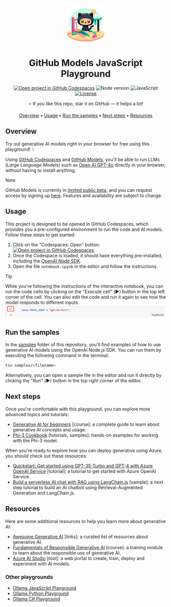 <div align="center">

<img src="./docs/images/playground.png" alt="" align="center" height="128" />

# GitHub Models JavaScript Playground

[![Open project in GitHub Codespaces](https://img.shields.io/badge/Codespaces-Open-blue?style=flat-square&logo=github)](https://codespaces.new/Azure-Samples/github-models-javascript-playground?hide_repo_select=true&ref=main&quickstart=true)
![Node version](https://img.shields.io/badge/Node.js-20+-grass?style=flat-square)
![JavaScript](https://img.shields.io/badge/JavaScript-yellow?style=flat-square&logo=javascript&logoColor=white)
[![License](https://img.shields.io/badge/License-MIT-orange?style=flat-square)](LICENSE)

⭐ If you like this repo, star it on GitHub — it helps a lot!

[Overview](#overview) • [Usage](#usage) • [Run the samples](#run-the-samples) • [Next steps](#next-steps) • [Resources](#resources)

</div>

## Overview

Try out generative AI models right in your browser for free using this playground! ✨

Using [GitHub Codespaces](https://github.com/features/codespaces) and [GitHub Models](https://github.com/marketplace/models), you'll be able to run LLMs (*Large Language Models)* such as [Open AI GPT-4o](https://github.com/marketplace/models/azure-openai/gpt-4o) directly in your browser, without having to install anything.

> [!NOTE]
> GitHub Models is currently in [limited public beta](https://github.blog/news-insights/product-news/introducing-github-models/), and you can request access by signing up [here](https://github.com/marketplace/models/waitlist/join). Features and availability are subject to change.
 
## Usage

This project is designed to be opened in GitHub Codespaces, which provides you a pre-configured environment to run the code and AI models. Follow these steps to get started:

1. Click on the "Codespaces: Open" button:<br>[![Open project in GitHub Codespaces](https://img.shields.io/badge/Codespaces-Open-blue?style=flat-square&logo=github)](https://codespaces.new/Azure-Samples/github-models-javascript-playground?hide_repo_select=true&ref=main&quickstart=true)
2. Once the Codespace is loaded, it should have everything pre-installed, including the [OpenAI Node SDK](https://github.com/openai/openai-node).
3. Open the file `notebook.ipynb` in the editor and follow the instructions.

> [!TIP]
> While you're following the instructions of the interactive notebook, you can run the code cells by clicking on the "Execute cell" (▶️) button in the top left corner of the cell. You can also edit the code and run it again to see how the model responds to different inputs.
> ![Screenshot of a code cell highlighting the "executing cell" button](./docs/images/execute-cell.png)

## Run the samples

In the [samples](./samples) folder of this repository, you'll find examples of how to use generative AI models using the OpenAI Node.js SDK. You can run them by executing the following command in the terminal:

```bash
tsx samples/<filename>
```

Alternatively, you can open a sample file in the editor and run it directly by clicking the "Run" (▶️) button in the top right corner of the editor.

## Next steps

Once you're comfortable with this playground, you can explore more advanced topics and tutorials:
- [Generative AI for beginners](https://github.com/microsoft/generative-ai-for-beginners) [course]: a complete guide to learn about generative AI concepts and usage.
- [Phi-3 Cookbook](https://github.com/microsoft/Phi-3CookBook) [tutorials, samples]: hands-on examples for working with the Phi-3 model.

When you're ready to explore how you can deploy generative using Azure, you should check out these resources:
- [Quickstart: Get started using GPT-35-Turbo and GPT-4 with Azure OpenAI Service](https://learn.microsoft.com/azure/ai-services/openai/chatgpt-quickstart?tabs=command-line%2Cpython-new&pivots=programming-language-javascript) [tutorial]: a tutorial to get started with Azure OpenAI Service.
- [Build a serverless AI chat with RAG using LangChain.js](https://techcommunity.microsoft.com/t5/apps-on-azure-blog/build-a-serverless-ai-chat-with-rag-using-langchain-js/ba-p/4111041) [sample]: a next step tutorial to build an AI chatbot using Retrieval-Augmented Generation and LangChain.js.

## Resources

Here are some additional resources to help you learn more about generative AI:
- [Awesome Generative AI](https://github.com/steven2358/awesome-generative-ai) [links]: a curated list of resources about generative AI.
- [Fundamentals of Responsible Generative AI](https://learn.microsoft.com/training/modules/responsible-generative-ai/) [course]: a training module to learn about the responsible use of generative AI.
- [Azure AI Studio](https://ai.azure.com/) [tool]: a web portal to create, train, deploy and experiment with AI models.

### Other playgrounds
- [Ollama JavaScript Playground](https://github.com/Azure-Samples/ollama-javascript-playground/)
- [Ollama Python Playground](https://github.com/pamelafox/ollama-python-playground/)
- [Ollama C# Playground](https://github.com/elbruno/Ollama-CSharp-Playground)
